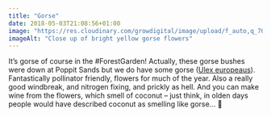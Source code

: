 ```yaml
---
title: "Gorse"
date: 2018-05-03T21:08:56+01:00
image: "https://res.cloudinary.com/growdigital/image/upload/f_auto,q_70,w_736/v1544127904/gorse-41826726632.jpg"
imageAlt: "Close up of bright yellow gorse flowers"
---
```


It’s gorse of course in the #ForestGarden! Actually, these gorse bushes were down at Poppit Sands but we do have some gorse ([Ulex europeaus](https://www.pfaf.org/user/Plant.aspx?LatinName=Ulex+europaeus)). Fantastically pollinator friendly, flowers for much of the year. Also a really good windbreak, and nitrogen fixing, and prickly as hell. And you can make wine from the flowers, which smell of coconut – just think, in olden days people would have described coconut as smelling like gorse… 🤔
